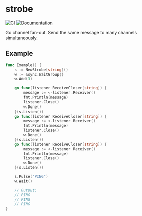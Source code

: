 # strobe 

[![CI](https://github.com/sudhirj/strobe/actions/workflows/ci.yaml/badge.svg)](https://github.com/sudhirj/strobe/actions/workflows/ci.yaml) [![Documentation](https://godoc.org/github.com/sudhirj/strobe?status.svg)](https://godoc.org/github.com/sudhirj/strobe)

Go channel fan-out. Send the same message to many channels simultaneously.

## Example

```go
func Example() {
	s := NewStrobe[string]()
	w := &sync.WaitGroup{}
	w.Add(3)

	go func(listener ReceiveCloser[string]) {
		message := <-listener.Receiver()
		fmt.Println(message)
		listener.Close()
		w.Done()
	}(s.Listen())
	go func(listener ReceiveCloser[string]) {
		message := <-listener.Receiver()
		fmt.Println(message)
		listener.Close()
		w.Done()
	}(s.Listen())
	go func(listener ReceiveCloser[string]) {
		message := <-listener.Receiver()
		fmt.Println(message)
		listener.Close()
		w.Done()
	}(s.Listen())

	s.Pulse("PING")
	w.Wait()

	// Output:
	// PING
	// PING
	// PING
}
```

